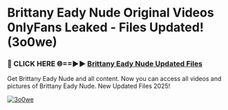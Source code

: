 # Brittany Eady Nude Original Videos 0nlyFans Leaked - Files Updated! (3o0we)

<h3>🔴 CLICK HERE 🌐==►► <a href="https://tinyurl.com/5h6xmrr3" rel="nofollow">Brittany Eady Nude Updated Files</a></h3>

Get Brittany Eady Nude and all content. Now you can access all videos and pictures of Brittany Eady Nude. New Updated Files 2025!

[![3o0we](https://i.imgur.com/KVD873Z.gif)](https://tinyurl.com/5h6xmrr3)
